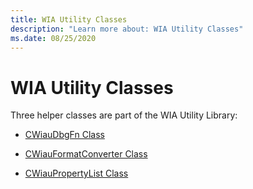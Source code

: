 ```yaml
---
title: WIA Utility Classes
description: "Learn more about: WIA Utility Classes"
ms.date: 08/25/2020
---
```


# WIA Utility Classes

Three helper classes are part of the WIA Utility Library:

- [CWiauDbgFn Class](/windows-hardware/drivers/ddi/wiautil/nl-wiautil-cwiaudbgfn)

- [CWiauFormatConverter Class](/windows-hardware/drivers/ddi/wiautil/nl-wiautil-cwiauformatconverter)

- [CWiauPropertyList Class](/windows-hardware/drivers/ddi/wiautil/nl-wiautil-cwiaupropertylist)
